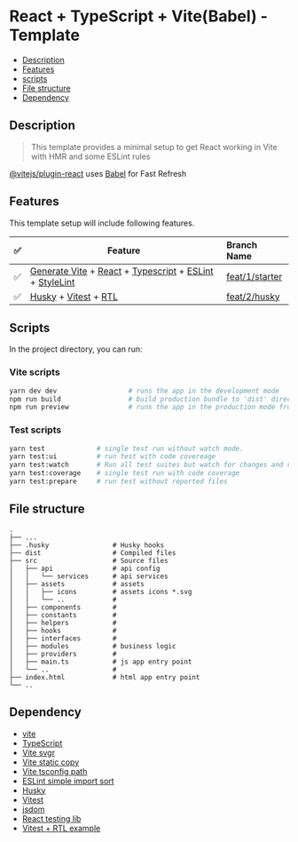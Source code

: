 # React + TypeScript + Vite(Babel) - Template

- [Description](#description)
- [Features](#features)
- [scripts](#scripts)
- [File structure](#file-structure)
- [Dependency](#dependency)

## Description

> This template provides a minimal setup to get React working in Vite with HMR and some ESLint rules

[@vitejs/plugin-react](https://github.com/vitejs/vite-plugin-react/blob/main/packages/plugin-react/README.md)
uses [Babel](https://babeljs.io/) for Fast Refresh

## Features

This template setup will include following features.

| ✅ | Feature                                                                                                                                                                                 | Branch Name                                                                             |
|---|-----------------------------------------------------------------------------------------------------------------------------------------------------------------------------------------|:----------------------------------------------------------------------------------------|
| ✅ | [Generate Vite](https://vitejs.dev/) + [React](https://react.dev/) + [Typescript](https://www.typescriptlang.org/) + [ESLint](https://eslint.org/) + [StyleLint](https://stylelint.io/) | [feat/1/starter](https://github.com/BohdanRadchenko/react-template/tree/feat/1/starter) |
| ✅ | [Husky](https://typicode.github.io/husky) + [Vitest](https://vitest.dev/) + [RTL](https://testing-library.com/docs/react-testing-library/intro/)                                        | [feat/2/husky](https://github.com/BohdanRadchenko/react-template/tree/feat/2/vitest)    |

## Scripts

In the project directory, you can run:

### Vite scripts

```bash
yarn dev dev                  # runs the app in the development mode
npm run build                 # build production bundle to 'dist' directly
npm run preview               # runs the app in the production mode from build out directory
```

### Test scripts

```bash
yarn test             # single test run without watch mode.
yarn test:ui          # run test with code covereage
yarn test:watch       # Run all test suites but watch for changes and rerun tests when they change
yarn test:coverage    # single test run with code coverage
yarn test:prepare     # run test without reported files
```

## File structure

    .
    ├── ...
    ├── .husky                # Husky hooks
    ├── dist                  # Compiled files
    ├── src                   # Source files
    │   ├── api               # api config
    │   │   └── services      # api services
    │   ├── assets            # assets
    │   │   ├── icons         # assets icons *.svg
    │   │   └── ..            #
    │   ├── components        # 
    │   ├── constants         #
    │   ├── helpers           # 
    │   ├── hooks             #
    │   ├── interfaces        #  
    │   ├── modules           # business logic
    │   ├── providers         #
    │   ├── main.ts           # js app entry point
    │   └── ..                # 
    ├── index.html            # html app entry point
    └── .. 

## Dependency

- [vite](https://vite.dev/guide/)
- [TypeScript](https://www.typescriptlang.org/)
- [Vite svgr](https://www.npmjs.com/package/vite-plugin-svgr)
- [Vite static copy](https://www.npmjs.com/package/vite-plugin-static-copy)
- [Vite tsconfig path](https://www.npmjs.com/package/vite-tsconfig-paths)
- [ESLint simple import sort](https://github.com/lydell/eslint-plugin-simple-import-sort/)
- [Husky](https://typicode.github.io/husky)
- [Vitest](https://vitest.dev/)
- [jsdom](https://www.npmjs.com/package/jsdom)
- [React testing lib](https://testing-library.com/docs/react-testing-library/intro/)
- [Vitest + RTL example](https://www.robinwieruch.de/react-testing-library/)
